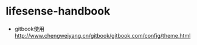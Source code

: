 # lifesense-handbook

* gitbook使用 http://www.chengweiyang.cn/gitbook/gitbook.com/config/theme.html



